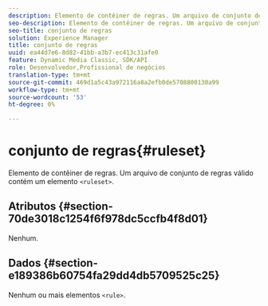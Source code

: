 ```yaml
---
description: Elemento de contêiner de regras. Um arquivo de conjunto de regras válido contém um elemento <ruleset>.
seo-description: Elemento de contêiner de regras. Um arquivo de conjunto de regras válido contém um elemento <ruleset>.
seo-title: conjunto de regras
solution: Experience Manager
title: conjunto de regras
uuid: ea44d7e6-8d82-41bb-a3b7-ec413c31afe0
feature: Dynamic Media Classic, SDK/API
role: Desenvolvedor,Profissional de negócios
translation-type: tm+mt
source-git-commit: 469d1a5c43a972116a8a2efb0de5708800130a99
workflow-type: tm+mt
source-wordcount: '53'
ht-degree: 0%

---
```



# conjunto de regras{#ruleset}

Elemento de contêiner de regras. Um arquivo de conjunto de regras válido contém um elemento `<ruleset>`.

## Atributos {#section-70de3018c1254f6f978dc5ccfb4f8d01}

Nenhum.

## Dados {#section-e189386b60754fa29dd4db5709525c25}

Nenhum ou mais elementos `<rule>`.
